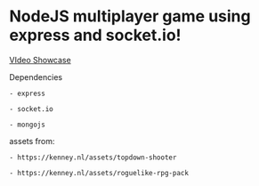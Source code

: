 # NodeJS multiplayer game using express and socket.io!

[VIdeo Showcase](https://youtu.be/EP56PlGg7rw)

Dependencies

	- express

	- socket.io

	- mongojs



assets from:

	- https://kenney.nl/assets/topdown-shooter

	- https://kenney.nl/assets/roguelike-rpg-pack
